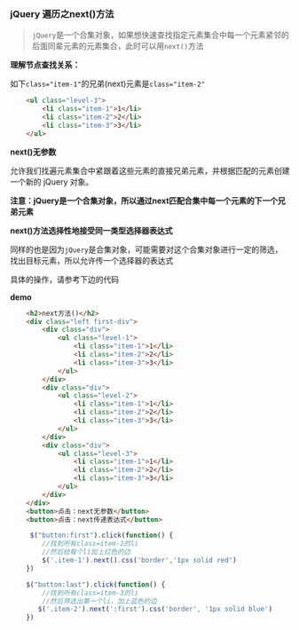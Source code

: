 
### jQuery 遍历之next()方法

> `jQuery`是一个合集对象，如果想快速查找指定元素集合中每一个元素紧邻的后面同辈元素的元素集合，此时可以用`next()`方法

__理解节点查找关系：__

如下`class="item-1"`的兄弟(next)元素是`class="item-2"`

```html
    <ul class="level-3">
        <li class="item-1">1</li>
        <li class="item-2">2</li>
        <li class="item-3">3</li>
    </ul>
```

__next()无参数__

允许我们找遍元素集合中紧跟着这些元素的直接兄弟元素，并根据匹配的元素创建一个新的 jQuery 对象。

__注意：jQuery是一个合集对象，所以通过next匹配合集中每一个元素的下一个兄弟元素__

__next()方法选择性地接受同一类型选择器表达式__

同样的也是因为`jQuery`是合集对象，可能需要对这个合集对象进行一定的筛选，找出目标元素，所以允许传一个选择器的表达式

具体的操作，请参考下边的代码

__demo__

```html
    <h2>next方法()</h2>
    <div class="left first-div">
        <div class="div">
            <ul class="level-1">
                <li class="item-1">1</li>
                <li class="item-2">2</li>
                <li class="item-3">3</li>
            </ul>
        </div>
        <div class="div">
            <ul class="level-2">
                <li class="item-1">1</li>
                <li class="item-2">2</li>
                <li class="item-3">3</li>
            </ul>
        </div>
        <div class="div">
            <ul class="level-3">
                <li class="item-1">1</li>
                <li class="item-2">2</li>
                <li class="item-3">3</li>
            </ul>
        </div>
    </div>
    <button>点击：next无参数</button>
    <button>点击：next传递表达式</button>
```

```javaScript
     $("button:first").click(function() {
        //找到所有class=item-2的li
        //然后给每个li加上红色的边
        $('.item-1').next().css('border','1px solid red')
    })

    $("button:last").click(function() {
        //找到所有class=item-3的li
        //然后筛选出第一个li，加上蓝色的边
       $('.item-2').next(':first').css('border', '1px solid blue')
    })
```